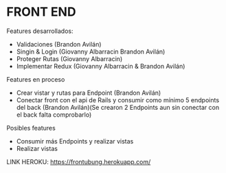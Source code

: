 # FRONT END

Features desarrollados:
- Validaciones (Brandon Avilán)
- Singin & Login (Giovanny Albarracin Brandon Avilán)
- Proteger Rutas (Giovanny Albarracin)
- Implementar Redux (Giovanny Albarracin & Brandon Avilán)

Features en proceso
- Crear vistar y rutas para Endpoint (Brandon Avilán)
- Conectar front con el api de Rails y consumir como mínimo 5 endpoints del back (Brandon Avilán)(Se crearon 2 Endpoints aun sin conectar con el back falta comprobarlo)

Posibles features
- Consumir más Endpoints y realizar vistas
- Realizar vistas

LINK HEROKU: https://frontubung.herokuapp.com/
